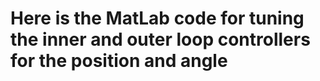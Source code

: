 # Here is the MatLab code for tuning the inner and outer loop controllers for the position and angle
